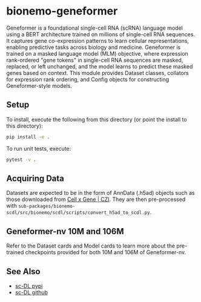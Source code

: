 # bionemo-geneformer

Geneformer is a foundational single-cell RNA (scRNA) language model using a BERT architecture trained on millions of single-cell RNA sequences. It captures gene co-expression patterns to learn cellular representations, enabling predictive tasks across biology and medicine. Geneformer is trained on a masked language model (MLM) objective, where expression rank-ordered "gene tokens" in single-cell RNA sequences are masked, replaced, or left unchanged, and the model learns to predict these masked genes based on context. This module provides Dataset classes, collators for expression rank ordering, and Config objects for constructing Geneformer-style models.

## Setup

To install, execute the following from this directory (or point the install to this directory):

```bash
pip install -e .
```

To run unit tests, execute:

```bash
pytest -v .
```

## Acquiring Data

Datasets are expected to be in the form of AnnData (.h5ad) objects such as those downloaded from [Cell x Gene | CZI](https://chanzuckerberg.github.io/cellxgene-census/). They are then pre-processed with `sub-packages/bionemo-scdl/src/bionemo/scdl/scripts/convert_h5ad_to_scdl.py`.

## Geneformer-nv 10M and 106M

Refer to the Dataset cards and Model cards to learn more about the pre-trained checkpoints provided for both 10M and 106M of Geneformer-nv.

## See Also

- [sc-DL pypi](https://pypi.org/project/bionemo-scdl/)
- [sc-DL github](https://github.com/NVIDIA/bionemo-framework/tree/main/sub-packages/bionemo-scdl)
